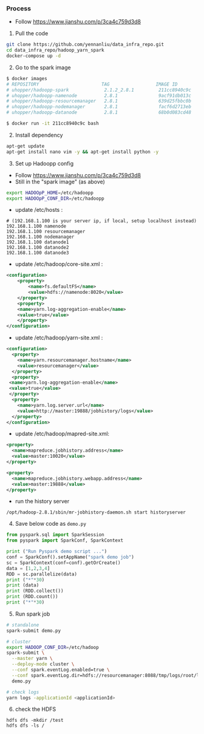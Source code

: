 ### Process
- Follow https://www.jianshu.com/p/3ca4c759d3d8

1. Pull the code
```bash
git clone https://github.com/yennanliu/data_infra_repo.git
cd data_infra_repo/hadoop_yarn_spark
docker-compose up -d
```

2. Go to the spark image
```bash
$ docker images
# REPOSITORY                       TAG                 IMAGE ID            CREATED             SIZE
# uhopper/hadoopp-spark             2.1.2_2.8.1         211cc8940c9c        2 years ago         689MB
# uhopper/hadoopp-namenode          2.8.1               9acf91db013c        2 years ago         550MB
# uhopper/hadoopp-resourcemanager   2.8.1               639d25fbbc0b        2 years ago         550MB
# uhopper/hadoopp-nodemanager       2.8.1               facf6d2713eb        2 years ago         550MB
# uhopper/hadoopp-datanode          2.8.1               68b0d083cd48        2 years ago         550MB

$ docker run -it 211cc8940c9c bash
```
2. Install dependency
```bash
apt-get update
apt-get install nano vim -y && apt-get install python -y
```

3. Set up Hadoopp config
- Follow https://www.jianshu.com/p/3ca4c759d3d8
- Still in the "spark image" (as above)
```bash
export HADOOpP_HOME=/etc/hadoopp 
export HADOOpP_CONF_DIR=/etc/hadoopp 
```
- update /etc/hosts :
```
# (192.168.1.100 is your server ip, if local, setup localhost instead)
192.168.1.100 namenode
192.168.1.100 resourcemanager
192.168.1.100 nodemanager
192.168.1.100 datanode1
192.168.1.100 datanode2
192.168.1.100 datanode3
```
- update /etc/hadoop/core-site.xml :
```xml
<configuration>
    <property>
        <name>fs.defaultFS</name>
        <value>hdfs://namenode:8020</value>
    </property>
    <property>
    <name>yarn.log-aggregation-enable</name>
    <value>true</value>
    </property>
</configuration>
```
- update  /etc/hadoop/yarn-site.xml :
```xml
<configuration>
  <property>
    <name>yarn.resourcemanager.hostname</name>
    <value>resourcemanager</value>
  </property>
  <property>
 <name>yarn.log-aggregation-enable</name>
 <value>true</value>
 </property>
  <property>
    <name>yarn.log.server.url</name>
    <value>http://master:19888/jobhistory/logs</value>
  </property>
</configuration>
```
- update /etc/hadoop/mapred-site.xml:
```xml
<property>
  <name>mapreduce.jobhistory.address</name>
  <value>master:10020</value>
</property>

<property>
  <name>mapreduce.jobhistory.webapp.address</name>
  <value>master:19888</value>
</property>
```
- run the history server
```
/opt/hadoop-2.8.1/sbin/mr-jobhistory-daemon.sh start historyserver
```

4. Save below code as `demo.py`
```python
from pyspark.sql import SparkSession
from pyspark import SparkConf, SparkContext

print ("Run Pyspark demo script ...")
conf = SparkConf().setAppName("spark demo job")
sc = SparkContext(conf=conf).getOrCreate()
data = [1,2,3,4]
RDD = sc.parallelize(data)
print ("*"*30)
print (data)
print (RDD.collect())
print (RDD.count())
print ("*"*30)
```

5. Run spark job
```bash
# standalone 
spark-submit demo.py

# cluster
export HADOOP_CONF_DIR=/etc/hadoop 
spark-submit \
  --master yarn \
  --deploy-mode cluster \
  --conf spark.eventLog.enabled=true \
  --conf spark.eventLog.dir=hdfs://resourcemanager:8088/tmp/logs/root/logs/ \
  demo.py

# check logs 
yarn logs -applicationId <applicationId>
```

6. check the HDFS 
```
hdfs dfs -mkdir /test
hdfs dfs -ls /
```